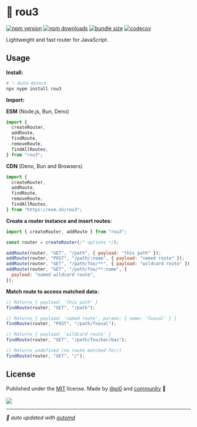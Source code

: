 # 🌳 rou3

<!-- automd:badges codecov bundlejs -->

[![npm version](https://img.shields.io/npm/v/rou3)](https://npmjs.com/package/rou3)
[![npm downloads](https://img.shields.io/npm/dm/rou3)](https://npm.chart.dev/rou3)
[![bundle size](https://img.shields.io/bundlejs/size/rou3)](https://bundlejs.com/?q=rou3)
[![codecov](https://img.shields.io/codecov/c/gh/h3js/rou3)](https://codecov.io/gh/h3js/rou3)

<!-- /automd -->

Lightweight and fast router for JavaScript.

## Usage

**Install:**

```sh
# ✨ Auto-detect
npx nypm install rou3
```

**Import:**

<!-- automd:jsimport cdn src="./src/index.ts"-->

**ESM** (Node.js, Bun, Deno)

```js
import {
  createRouter,
  addRoute,
  findRoute,
  removeRoute,
  findAllRoutes,
} from "rou3";
```

**CDN** (Deno, Bun and Browsers)

```js
import {
  createRouter,
  addRoute,
  findRoute,
  removeRoute,
  findAllRoutes,
} from "https://esm.sh/rou3";
```

<!-- /automd -->

**Create a router instance and insert routes:**

```js
import { createRouter, addRoute } from "rou3";

const router = createRouter(/* options */);

addRoute(router, "GET", "/path", { payload: "this path" });
addRoute(router, "POST", "/path/:name", { payload: "named route" });
addRoute(router, "GET", "/path/foo/**", { payload: "wildcard route" });
addRoute(router, "GET", "/path/foo/**:name", {
  payload: "named wildcard route",
});
```

**Match route to access matched data:**

```js
// Returns { payload: 'this path' }
findRoute(router, "GET", "/path");

// Returns { payload: 'named route', params: { name: 'fooval' } }
findRoute(router, "POST", "/path/fooval");

// Returns { payload: 'wildcard route' }
findRoute(router, "GET", "/path/foo/bar/baz");

// Returns undefined (no route matched for/)
findRoute(router, "GET", "/");
```

## License

<!-- automd:contributors license=MIT author="pi0" -->

Published under the [MIT](https://github.com/h3js/rou3/blob/main/LICENSE) license.
Made by [@pi0](https://github.com/pi0) and [community](https://github.com/h3js/rou3/graphs/contributors) 💛
<br><br>
<a href="https://github.com/h3js/rou3/graphs/contributors">
<img src="https://contrib.rocks/image?repo=h3js/rou3" />
</a>

<!-- /automd -->

<!-- automd:with-automd -->

---

_🤖 auto updated with [automd](https://automd.unjs.io)_

<!-- /automd -->
